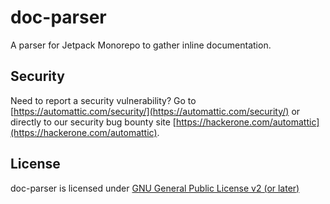 # doc-parser

A parser for Jetpack Monorepo to gather inline documentation.

## Security

Need to report a security vulnerability? Go to [https://automattic.com/security/](https://automattic.com/security/) or directly to our security bug bounty site [https://hackerone.com/automattic](https://hackerone.com/automattic).

## License

doc-parser is licensed under [GNU General Public License v2 (or later)](./LICENSE.txt)

